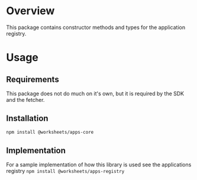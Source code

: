 # Overview

This package contains constructor methods and types for the application registry.

# Usage

## Requirements

This package does not do much on it's own, but it is required by the SDK and the fetcher.

## Installation

```bash
npm install @worksheets/apps-core
```

## Implementation

For a sample implementation of how this library is used see the applications registry `npm install @worksheets/apps-registry`
